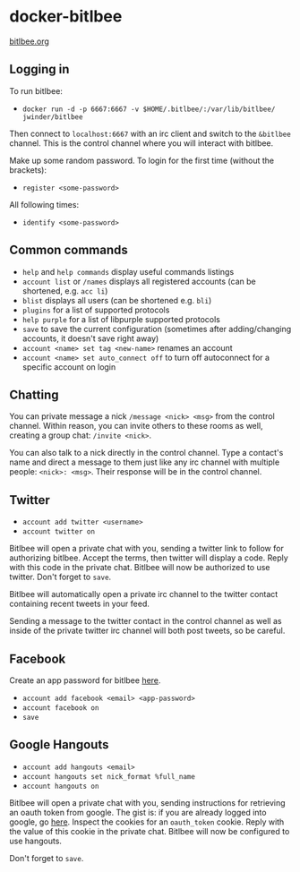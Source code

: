 docker-bitlbee
==============

[bitlbee.org](https://bitlbee.org)

## Logging in

To run bitlbee:

- `docker run -d -p 6667:6667 -v $HOME/.bitlbee/:/var/lib/bitlbee/ jwinder/bitlbee`

Then connect to `localhost:6667` with an irc client and switch to the `&bitlbee` channel. This is the control channel where you will interact with bitlbee.

Make up some random password. To login for the first time (without the brackets):

- `register <some-password>`

All following times:

- `identify <some-password>`

## Common commands

- `help` and `help commands` display useful commands listings
- `account list` or `/names` displays all registered accounts (can be shortened, e.g. `acc li`)
- `blist` displays all users (can be shortened e.g. `bli`)
- `plugins` for a list of supported protocols
- `help purple` for a list of libpurple supported protocols
- `save` to save the current configuration (sometimes after adding/changing accounts, it doesn't save right away)
- `account <name> set tag <new-name>` renames an account
- `account <name> set auto_connect off` to turn off autoconnect for a specific account on login

## Chatting

You can private message a nick `/message <nick> <msg>` from the control channel. Within reason, you can invite others to these rooms as well, creating a group chat: `/invite <nick>`.

You can also talk to a nick directly in the control channel. Type a contact's name and direct a message to them just like any irc channel with multiple people: `<nick>: <msg>`. Their response will be in the control channel.

## Twitter

- `account add twitter <username>`
- `account twitter on`

Bitlbee will open a private chat with you, sending a twitter link to follow for authorizing bitlbee. Accept the terms, then twitter will display a code. Reply with this code in the private chat. Bitlbee will now be authorized to use twitter. Don't forget to `save`.

Bitlbee will automatically open a private irc channel to the twitter contact containing recent tweets in your feed.

Sending a message to the twitter contact in the control channel as well as inside of the private twitter irc channel will both post tweets, so be careful.

## Facebook

Create an app password for bitlbee [here](https://www.facebook.com/settings?tab=security&section=per_app_passwords).

- `account add facebook <email> <app-password>`
- `account facebook on`
- `save`

## Google Hangouts

- `account add hangouts <email>`
- `account hangouts set nick_format %full_name`
- `account hangouts on`

Bitlbee will open a private chat with you, sending instructions for retrieving an oauth token from google. The gist is: if you are already logged into google, go [here](https://accounts.google.com/o/oauth2/programmatic_auth?hl=en&scope=https%3A%2F%2Fwww.google.com%2Faccounts%2FOAuthLogin+https%3A%2F%2Fwww.googleapis.com%2Fauth%2Fuserinfo.email&client_id=936475272427.apps.googleusercontent.com&access_type=offline&delegated_client_id=183697946088-m3jnlsqshjhh5lbvg05k46q1k4qqtrgn.apps.googleusercontent.com&top_level_cookie=1). Inspect the cookies for an `oauth_token` cookie. Reply with the value of this cookie in the private chat. Bitlbee will now be configured to use hangouts.

Don't forget to `save`.
